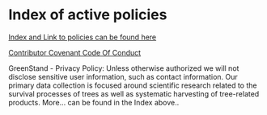 # Index of active policies 
[Index and Link to policies can be found here](https://docs.google.com/document/d/1yfPh7CzkoImd-v14XLATzVKz_kKHk2DaPNCU-8PK2Cs/edit?usp=sharing)
&#x20;

[Contributor Covenant Code Of Conduct](https://docs.google.com/document/d/1OXcHTF2hTu-b3h5jbDP-uNaBOKgBogEB-C8aIRvmOP0/edit?usp=share\_link)

GreenStand - Privacy Policy: Unless otherwise authorized we will not disclose sensitive user information, such as contact information. Our primary data collection is focused around scientific research related to the survival processes of trees as well as systematic harvesting of tree-related products. More... can be found in the Index above..
